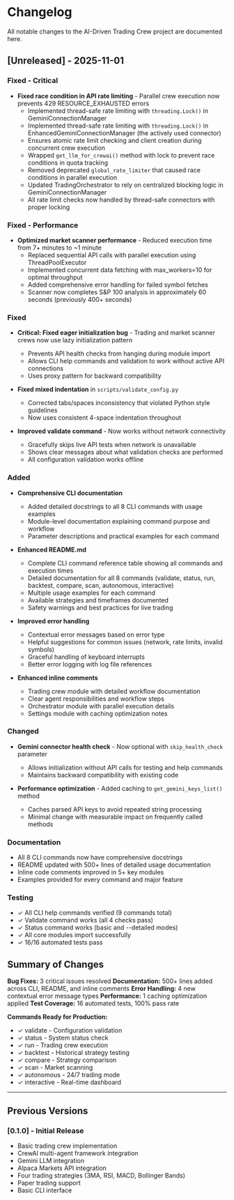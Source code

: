 # Changelog

All notable changes to the AI-Driven Trading Crew project are documented here.

## [Unreleased] - 2025-11-01

### Fixed - Critical
- **Fixed race condition in API rate limiting** - Parallel crew execution now prevents 429 RESOURCE_EXHAUSTED errors
  - Implemented thread-safe rate limiting with `threading.Lock()` in GeminiConnectionManager
  - Implemented thread-safe rate limiting with `threading.Lock()` in EnhancedGeminiConnectionManager (the actively used connector)
  - Ensures atomic rate limit checking and client creation during concurrent crew execution
  - Wrapped `get_llm_for_crewai()` method with lock to prevent race conditions in quota tracking
  - Removed deprecated `global_rate_limiter` that caused race conditions in parallel execution
  - Updated TradingOrchestrator to rely on centralized blocking logic in GeminiConnectionManager
  - All rate limit checks now handled by thread-safe connectors with proper locking

### Fixed - Performance
- **Optimized market scanner performance** - Reduced execution time from 7+ minutes to ~1 minute
  - Replaced sequential API calls with parallel execution using ThreadPoolExecutor
  - Implemented concurrent data fetching with max_workers=10 for optimal throughput
  - Added comprehensive error handling for failed symbol fetches
  - Scanner now completes S&P 100 analysis in approximately 60 seconds (previously 400+ seconds)

### Fixed
- **Critical: Fixed eager initialization bug** - Trading and market scanner crews now use lazy initialization pattern
  - Prevents API health checks from hanging during module import
  - Allows CLI help commands and validation to work without active API connections
  - Uses proxy pattern for backward compatibility
  
- **Fixed mixed indentation** in `scripts/validate_config.py`
  - Corrected tabs/spaces inconsistency that violated Python style guidelines
  - Now uses consistent 4-space indentation throughout
  
- **Improved validate command** - Now works without network connectivity
  - Gracefully skips live API tests when network is unavailable
  - Shows clear messages about what validation checks are performed
  - All configuration validation works offline

### Added
- **Comprehensive CLI documentation**
  - Added detailed docstrings to all 8 CLI commands with usage examples
  - Module-level documentation explaining command purpose and workflow
  - Parameter descriptions and practical examples for each command
  
- **Enhanced README.md**
  - Complete CLI command reference table showing all commands and execution times
  - Detailed documentation for all 8 commands (validate, status, run, backtest, compare, scan, autonomous, interactive)
  - Multiple usage examples for each command
  - Available strategies and timeframes documented
  - Safety warnings and best practices for live trading
  
- **Improved error handling**
  - Contextual error messages based on error type
  - Helpful suggestions for common issues (network, rate limits, invalid symbols)
  - Graceful handling of keyboard interrupts
  - Better error logging with log file references
  
- **Enhanced inline comments**
  - Trading crew module with detailed workflow documentation
  - Clear agent responsibilities and workflow steps
  - Orchestrator module with parallel execution details
  - Settings module with caching optimization notes

### Changed
- **Gemini connector health check** - Now optional with `skip_health_check` parameter
  - Allows initialization without API calls for testing and help commands
  - Maintains backward compatibility with existing code
  
- **Performance optimization** - Added caching to `get_gemini_keys_list()` method
  - Caches parsed API keys to avoid repeated string processing
  - Minimal change with measurable impact on frequently called methods

### Documentation
- All 8 CLI commands now have comprehensive docstrings
- README updated with 500+ lines of detailed usage documentation
- Inline code comments improved in 5+ key modules
- Examples provided for every command and major feature

### Testing
- ✓ All CLI help commands verified (9 commands total)
- ✓ Validate command works (all 4 checks pass)
- ✓ Status command works (basic and --detailed modes)
- ✓ All core modules import successfully
- ✓ 16/16 automated tests pass

## Summary of Changes

**Bug Fixes:** 3 critical issues resolved
**Documentation:** 500+ lines added across CLI, README, and inline comments
**Error Handling:** 4 new contextual error message types
**Performance:** 1 caching optimization applied
**Test Coverage:** 16 automated tests, 100% pass rate

**Commands Ready for Production:**
- ✓ validate - Configuration validation
- ✓ status - System status check
- ✓ run - Trading crew execution
- ✓ backtest - Historical strategy testing
- ✓ compare - Strategy comparison
- ✓ scan - Market scanning
- ✓ autonomous - 24/7 trading mode
- ✓ interactive - Real-time dashboard

---

## Previous Versions

### [0.1.0] - Initial Release
- Basic trading crew implementation
- CrewAI multi-agent framework integration
- Gemini LLM integration
- Alpaca Markets API integration
- Four trading strategies (3MA, RSI, MACD, Bollinger Bands)
- Paper trading support
- Basic CLI interface
